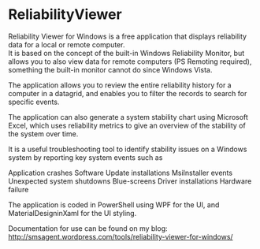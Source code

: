 # ReliabilityViewer

Reliability Viewer for Windows is a free application that displays reliability data for a local or remote computer.  
It is based on the concept of the built-in Windows Reliability Monitor, but allows you to also view data for remote computers (PS Remoting required), something the built-in monitor cannot do since Windows Vista.

The application allows you to review the entire reliability history for a computer in a datagrid, and enables you to filter the records to search for specific events.

The application can also generate a system stability chart using Microsoft Excel, which uses reliability metrics to give an overview of the stability of the system over time.

It is a useful troubleshooting tool to identify stability issues on a Windows system by reporting key system events such as

Application crashes
Software Update installations
MsiInstaller events
Unexpected system shutdowns
Blue-screens
Driver installations
Hardware failure

The application is coded in PowerShell using WPF for the UI, and MaterialDesigninXaml for the UI styling.

Documentation for use can be found on my blog:
http://smsagent.wordpress.com/tools/reliability-viewer-for-windows/

